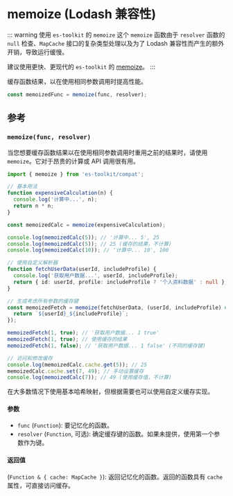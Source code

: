 # memoize (Lodash 兼容性)

::: warning 使用 `es-toolkit` 的 `memoize`
这个 `memoize` 函数由于 `resolver` 函数的 `null` 检查、`MapCache` 接口的复杂类型处理以及为了 Lodash 兼容性而产生的额外开销，导致运行缓慢。

建议使用更快、更现代的 `es-toolkit` 的 [memoize](../../function/memoize.md)。
:::

缓存函数结果，以在使用相同参数调用时提高性能。

```typescript
const memoizedFunc = memoize(func, resolver);
```

## 参考

### `memoize(func, resolver)`

当您想要缓存函数结果以在使用相同参数调用时重用之前的结果时，请使用 `memoize`。它对于昂贵的计算或 API 调用很有用。

```typescript
import { memoize } from 'es-toolkit/compat';

// 基本用法
function expensiveCalculation(n) {
  console.log('计算中...', n);
  return n * n;
}

const memoizedCalc = memoize(expensiveCalculation);

console.log(memoizedCalc(5)); // '计算中... 5', 25
console.log(memoizedCalc(5)); // 25 (缓存的结果，不计算)
console.log(memoizedCalc(10)); // '计算中... 10', 100

// 使用自定义解析器
function fetchUserData(userId, includeProfile) {
  console.log('获取用户数据...', userId, includeProfile);
  return { id: userId, profile: includeProfile ? '个人资料数据' : null };
}

// 生成考虑所有参数的缓存键
const memoizedFetch = memoize(fetchUserData, (userId, includeProfile) => {
  return `${userId}_${includeProfile}`;
});

memoizedFetch(1, true); // '获取用户数据... 1 true'
memoizedFetch(1, true); // 使用缓存的结果
memoizedFetch(1, false); // '获取用户数据... 1 false' (不同的缓存键)

// 访问和修改缓存
console.log(memoizedCalc.cache.get(5)); // 25
memoizedCalc.cache.set(7, 49); // 手动设置缓存
console.log(memoizedCalc(7)); // 49 (使用缓存值，不计算)
```

在大多数情况下使用基本哈希映射，但根据需要也可以使用自定义缓存实现。

#### 参数

- `func` (`Function`): 要记忆化的函数。
- `resolver` (`Function`, 可选): 确定缓存键的函数。如果未提供，使用第一个参数作为键。

#### 返回值

(`Function & { cache: MapCache }`): 返回记忆化的函数。返回的函数具有 `cache` 属性，可直接访问缓存。
